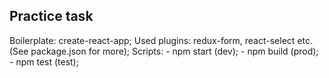 ## Practice task

Boilerplate: create-react-app;
Used plugins: redux-form, react-select etc. (See package.json for more);
Scripts:
        - npm start (dev);
        - npm build (prod);
        - npm test (test);


